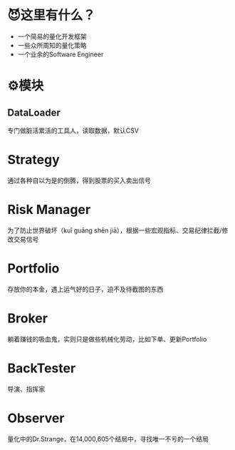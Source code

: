# 😈这里有什么？
- 一个简易的量化开发框架
- 一些众所周知的量化策略
- 一个业余的Software Engineer
# ⚙️模块
## DataLoader
专门做脏活累活的工具人，读取数据，默认CSV
# Strategy
通过各种自以为是的倒腾，得到股票的买入卖出信号
# Risk Manager
为了防止世界破坏（kuī guāng shēn jiā），根据一些宏观指标、交易纪律拦截/修改交易信号
# Portfolio
存放你的本金，遇上运气好的日子，迫不及待截图的东西
# Broker
躺着赚钱的吸血鬼，实则只是做些机械化劳动，比如下单、更新Portfolio
# BackTester
导演、指挥家
# Observer
量化中的Dr.Strange，在14,000,605个结局中，寻找唯一不亏的一个结局